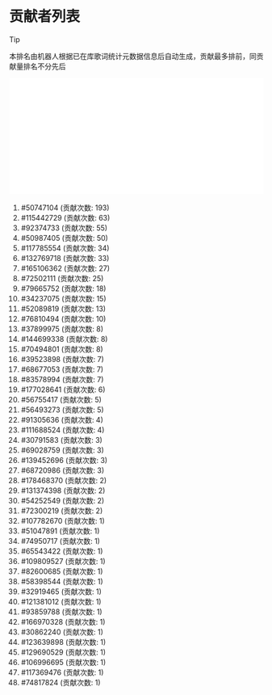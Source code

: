 # 贡献者列表

> [!TIP]
> 本排名由机器人根据已在库歌词统计元数据信息后自动生成，贡献最多排前，同贡献量排名不分先后

![贡献者头像画廊](./CONTRIBUTORS.svg)

1. #50747104 (贡献次数: 193)
2. #115442729 (贡献次数: 63)
3. #92374733 (贡献次数: 55)
4. #50987405 (贡献次数: 50)
5. #117785554 (贡献次数: 34)
6. #132769718 (贡献次数: 33)
7. #165106362 (贡献次数: 27)
8. #72502111 (贡献次数: 25)
9. #79665752 (贡献次数: 18)
10. #34237075 (贡献次数: 15)
11. #52089819 (贡献次数: 13)
12. #76810494 (贡献次数: 10)
13. #37899975 (贡献次数: 8)
14. #144699338 (贡献次数: 8)
15. #70494801 (贡献次数: 8)
16. #39523898 (贡献次数: 7)
17. #68677053 (贡献次数: 7)
18. #83578994 (贡献次数: 7)
19. #177028641 (贡献次数: 6)
20. #56755417 (贡献次数: 5)
21. #56493273 (贡献次数: 5)
22. #91305636 (贡献次数: 4)
23. #111688524 (贡献次数: 4)
24. #30791583 (贡献次数: 3)
25. #69028759 (贡献次数: 3)
26. #139452696 (贡献次数: 3)
27. #68720986 (贡献次数: 3)
28. #178468370 (贡献次数: 2)
29. #131374398 (贡献次数: 2)
30. #54252549 (贡献次数: 2)
31. #72300219 (贡献次数: 2)
32. #107782670 (贡献次数: 1)
33. #51047891 (贡献次数: 1)
34. #74950717 (贡献次数: 1)
35. #65543422 (贡献次数: 1)
36. #109809527 (贡献次数: 1)
37. #82600685 (贡献次数: 1)
38. #58398544 (贡献次数: 1)
39. #32919465 (贡献次数: 1)
40. #121381012 (贡献次数: 1)
41. #93859788 (贡献次数: 1)
42. #166970328 (贡献次数: 1)
43. #30862240 (贡献次数: 1)
44. #123639898 (贡献次数: 1)
45. #129690529 (贡献次数: 1)
46. #106996695 (贡献次数: 1)
47. #117369476 (贡献次数: 1)
48. #74817824 (贡献次数: 1)
